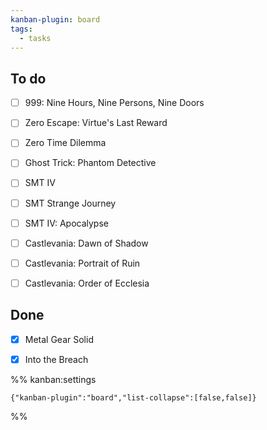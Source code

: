 ```yaml
---
kanban-plugin: board
tags:
  - tasks
---
```


## To do

- [ ] 999: Nine Hours, Nine Persons, Nine Doors
- [ ] Zero Escape: Virtue's Last Reward
- [ ] Zero Time Dilemma
- [ ] Ghost Trick: Phantom Detective
- [ ] SMT IV
- [ ] SMT Strange Journey
- [ ] SMT IV: Apocalypse
- [ ] Castlevania: Dawn of Shadow
- [ ] Castlevania: Portrait of Ruin
- [ ] Castlevania: Order of Ecclesia


## Done

- [x] Metal Gear Solid
- [x] Into the Breach




%% kanban:settings
```
{"kanban-plugin":"board","list-collapse":[false,false]}
```
%%